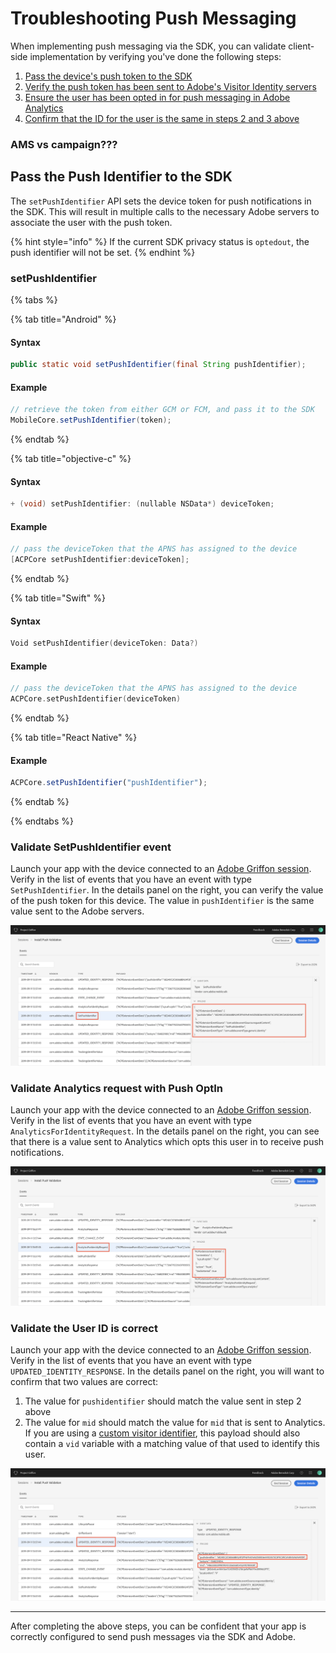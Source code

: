 # Troubleshooting Push Messaging

When implementing push messaging via the SDK, you can validate client-side implementation by verifying you've done the following steps:

1. [Pass the device's push token to the SDK](#pass-the-push-identifier-to-the-sdk)
2. [Verify the push token has been sent to Adobe's Visitor Identity servers](#validate-setpushidentifier-event)
3. [Ensure the user has been opted in for push messaging in Adobe Analytics](#validate-analytics-request-with-push-optin)
4. [Confirm that the ID for the user is the same in steps 2 and 3 above](validate-the-user-id-is-correct)

### AMS vs campaign???

## Pass the Push Identifier to the SDK

The `setPushIdentifier` API sets the device token for push notifications in the SDK. This will result in multiple calls to the necessary Adobe servers to associate the user with the push token.

{% hint style="info" %}
If the current SDK privacy status is `optedout`, the push identifier will not be set.
{% endhint %}

### setPushIdentifier

{% tabs %}

{% tab title="Android" %}

#### Syntax

```java
public static void setPushIdentifier(final String pushIdentifier);
```

#### Example

```java
// retrieve the token from either GCM or FCM, and pass it to the SDK
MobileCore.setPushIdentifier(token);
```

{% endtab %}

{% tab title="objective-c" %}

#### Syntax

```objectivec
+ (void) setPushIdentifier: (nullable NSData*) deviceToken;
```

#### Example

```objectivec
// pass the deviceToken that the APNS has assigned to the device
[ACPCore setPushIdentifier:deviceToken];
```

{% endtab %}

{% tab title="Swift" %}

#### Syntax

```swift
Void setPushIdentifier(deviceToken: Data?)
```

#### Example

```swift
// pass the deviceToken that the APNS has assigned to the device
ACPCore.setPushIdentifier(deviceToken)
```

{% endtab %}

{% tab title="React Native" %}

#### Example

```jsx
ACPCore.setPushIdentifier("pushIdentifier");
```

{% endtab %}

{% endtabs %}

### Validate SetPushIdentifier event

Launch your app with the device connected to an [Adobe Griffon session](../../beta/project-griffon). Verify in the list of events that you have an event with type `SetPushIdentifier`. In the details panel on the right, you can verify the value of the push token for this device. The value in `pushIdentifier` is the same value sent to the Adobe servers.

<img src="../../.gitbook/assets/push_token_to_identity.png" />

### Validate Analytics request with Push OptIn

Launch your app with the device connected to an [Adobe Griffon session](../../beta/project-griffon). Verify in the list of events that you have an event with type `AnalyticsForIdentityRequest`. In the details panel on the right, you can see that there is a value sent to Analytics which opts this user in to receive push notifications.

<img src="../../.gitbook/assets/push_analytics_optin.png" />

### Validate the User ID is correct

Launch your app with the device connected to an [Adobe Griffon session](../../beta/project-griffon). Verify in the list of events that you have an event with type `UPDATED_IDENTITY_RESPONSE`. In the details panel on the right, you will want to confirm that two values are correct:

1. The value for `pushidentifier` should match the value sent in step 2 above
2. The value for `mid` should match the value for `mid` that is sent to Analytics. If you are using a [custom visitor identifier](../../using-mobile-extensions/adobe-analytics/analytics-api-reference#setidentifier), this payload should also contain a `vid` variable with a matching value of that used to identify this user.

<img src="../../.gitbook/assets/push_identities.png" />

<hr />

After completing the above steps, you can be confident that your app is correctly configured to send push messages via the SDK and Adobe.
